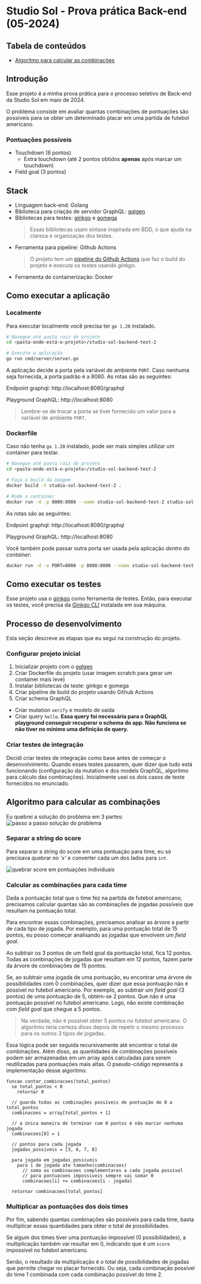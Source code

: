 # Studio Sol - Prova prática Back-end (05-2024)

## Tabela de conteúdos

<!-- TODO: Criar tabela de conteúdos do README -->

- [Algoritmo para calcular as combinações](#algoritmo-para-calcular-as-combinações)

## Introdução

Esse projeto é a minha prova prática para o processo seletivo de Back-end da Studio Sol em maio de 2024.

O problema consiste em avaliar quantas combinações de pontuações são possíveis para se obter um determinado placar em uma partida de futebol americano.

### Pontuações possíveis

- Touchdown (6 pontos)
  - Extra touchdown (até 2 pontos obtidos **apenas** após marcar um touchdown)
- Field goal (3 pontos)

## Stack

- Linguagem back-end: Golang
- Biblioteca para criação de servidor GraphQL: [gqlgen](https://github.com/99designs/gqlgen)
- Bibliotecas para testes: [ginkgo](https://github.com/onsi/ginkgo) e [gomega](https://github.com/onsi/gomega)
  > Essas bibliotecas usam sintaxe inspirada em BDD, o que ajuda na clareza e organização dos testes.
- Ferramenta para pipeline: Github Actions
  > O projeto tem um [pipeline do Github Actions](.github/workflows/main.yml) que faz o build do projeto e executa os testes usando _ginkgo_.
- Ferramenta de containerização: Docker

## Como executar a aplicação

### Localmente

Para executar localmente você precisa ter `go 1.20` instalado.

```bash
# Navegue até pasta raiz do projeto
cd <pasta-onde-está-o-projeto>/studio-sol-backend-test-2

# Execute a aplicação
go run cmd/server/server.go
```

A aplicação decide a porta pela variável de ambiente `PORT`. Caso nenhuma seja fornecida, a porta padrão é a 8080. As rotas são as seguintes:

Endpoint graphql: http://localhost:8080/graphql

Playground GraphQL: http://localhost:8080

> Lembre-se de trocar a porta se tiver fornecido um valor para a variável de ambiente `PORT`.

### Dockerfile

Caso não tenha `go 1.20` instalado, pode ser mais simples utilizar um container para testar.

```bash
# Navegue até pasta raiz do projeto
cd <pasta-onde-está-o-projeto>/studio-sol-backend-test-2

# Faça o build da imagem
docker build -t studio-sol-backend-test-2 .

# Rode o container
docker run -d -p 8080:8080 --name studio-sol-backend-test-2 studio-sol-backend-test-2
```

As rotas são as seguintes:

Endpoint graphql: http://localhost:8080/graphql

Playground GraphQL: http://localhost:8080

Você também pode passar outra porta ser usada pela aplicação _dentro do container_:

```bash
docker run -d -e PORT=8000 -p 8080:8000 --name studio-sol-backend-test-2 studio-sol-backend-test-2
```

## Como executar os testes

Esse projeto usa o [ginkgo](https://github.com/onsi/ginkgo) como ferramenta de testes. Então, para executar os testes, você precisa da [Ginkgo CLI](https://onsi.github.io/ginkgo/#installing-ginkgo) instalada em sua máquina.

## Processo de desenvolvimento

Esta seção descreve as etapas que eu segui na construção do projeto.

### Configurar projeto inicial

1. Inicializar projeto com o [gqlgen](https://github.com/99designs/gqlgen)
2. Criar Dockerfile do projeto (usar imagem scratch para gerar um container mais leve)
3. Instalar bibliotecas de teste: ginkgo e gomega
4. Criar pipeline de build do projeto usando Github Actions
5. Criar schema GraphQL

- Criar mutation `verify` e modelo de saída
- Criar query `hello`. **Essa query foi necessária para o GraphQL playground conseguir recuperar o schema do app. Não funciona se não tiver no mínimo uma definição de query.**

### Criar testes de integração

Decidi criar testes de integração como base antes de começar o desenvolvimento. Quando esses testes passarem, quer dizer que tudo está funcionando (configuração da mutation e dos models GraphQL, algoritmo para cálculo das combinações). Inicialmente usei os dois casos de teste fornecidos no enunciado.

## Algoritmo para calcular as combinações

Eu quebrei a solução do problema em 3 partes:
![passo a passo solução do problema](assets/img/image.png)

### Separar a string do score

Para separar a string do score em uma pontuação para time, eu só precisava quebrar no _'x'_ e converter cada um dos lados para `int`.

![quebrar score em pontuações individuais](assets/img/image-1.png)

### Calcular as combinações para cada time

Dada a pontuação total que o time fez na partida de futebol americano, precisamos calcular quantas são as combinações de jogadas possíveis que resultam na pontuação total.

Para encontrar essas combinações, precisamos analisar as árvore a partir de cada tipo de jogada. Por exemplo, para uma pontuação total de 15 pontos, eu posso começar analisando as jogadas que envolvem um _field goal_.

Ao subtrair os 3 pontos de um field goal da pontuação total, fica 12 pontos. Todas as combinações de jogadas que resultam em 12 pontos, fazem parte da árvore de combinações de 15 pontos.

Se, ao subtrair uma jogada de uma pontuação, eu encontrar uma árvore de possibilidades com 0 combinações, quer dizer que essa pontuação não é possível no futebol americano. Por exemplo, ao subtrair um _field goal_ (3 pontos) de uma pontuação de 5, obtém-se 2 pontos. Que não é uma pontuação possível no futebol americano. Logo, não existe combinação com _field goal_ que chegue a 5 pontos.

> Na verdade, não é possível obter 5 pontos no futebol americano. O algoritmo teria certeza disso depois de repetir o mesmo processo para os outros 3 tipos de jogadas.

Essa lógica pode ser seguida recursivamente até encontrar o total de combinações. Além disso, as quantidades de combinações possíveis podem ser armazenadas em um array após calculadas para serem reutilizadas para pontuações mais altas. O pseudo-código representa a implementação desse algoritmo:

```
funcao contar_combinacoes(total_pontos)
  se total_pontos < 0
    retornar 0

  // guarda todas as combinações possíveis de pontuação de 0 a total_pontos
  combinacoes = array[total_pontos + 1]

  // a única maneira de terminar com 0 pontos é não marcar nenhuma jogada
  combinacoes[0] = 1

  // pontos para cada jogada
  jogadas_possiveis = [3, 6, 7, 8]

  para jogada em jogadas_possiveis
    para i de jogada ate tamanho(combinacoes)
      // soma as combinacoes complementares a cada jogada possivel
      // para pontuacoes impossiveis sempre vai somar 0
      combinacoes[i] += combinacoes[i - jogada]

  retornar combinacoes[total_pontos]
```

### Multiplicar as pontuações dos dois times

Por fim, sabendo quantas combinações são possíveis para cada time, basta multiplicar essas quantidades para obter o total de possibilidades.

Se algum dos times tiver uma pontuação impossível (0 possibilidades), a multiplicação também vai resultar em 0, indicando que é um `score` impossível no futebol americano.

Senão, o resultado da multiplicação é o total de possibilidades de jogadas que permite chegar no placar fornecido. Ou seja, cada combinação possível do time 1 combinada com cada combinação possível do time 2.
